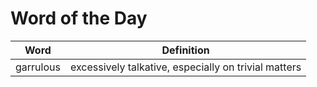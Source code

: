 # Word of the Day

|Word|Definition|
|---|---|
|garrulous|excessively talkative, especially on trivial matters|